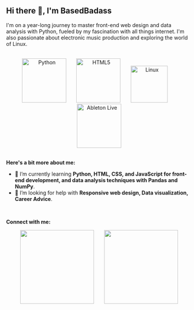 ## Hi there 👋, I'm BasedBadass

I'm on a year-long journey to master front-end web design and data analysis with Python, fueled by my fascination with all things internet. I'm also passionate about electronic music production and exploring the world of Linux.

<br>

<div align="center">
  <img src="https://www.python.org/static/community_logos/python-logo-master-v3-TM.png" alt="Python" width="120" />
  &nbsp;&nbsp;&nbsp;&nbsp;&nbsp;
  <img src="https://cdn.jsdelivr.net/gh/devicons/devicon/icons/html5/html5-original.svg" alt="HTML5" width="120" />
  &nbsp;&nbsp;&nbsp;&nbsp;&nbsp;
  <img src="https://upload.wikimedia.org/wikipedia/commons/a/af/Tux.png" alt="Linux" width="100" />
  &nbsp;&nbsp;&nbsp;&nbsp;&nbsp;
  <img src="https://cdn.jsdelivr.net/gh/devicons/devicon/icons/abletonlive/abletonlive-original.svg" alt="Ableton Live" width="120" /> 
</div>

<br>

**Here's a bit more about me:**

* 🌱 I’m currently learning **Python, HTML, CSS, and JavaScript for front-end development, and data analysis techniques with Pandas and NumPy**.
* 🤔 I’m looking for help with **Responsive web design, Data visualization, Career Advice**.
  
<br>

**Connect with me:**

<div align="center">
  <img src="https://github.com/user-attachments/assets/f53df97e-b50e-4365-89ce-281667d92708" width="200" />
  &nbsp;&nbsp;&nbsp;&nbsp;&nbsp;
  <img src="https://github.com/user-attachments/assets/d36fd42b-65ff-49e5-9450-9f57de3ea52c" width="200" />
</div>
